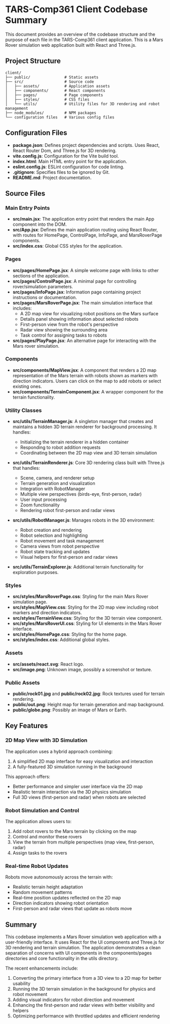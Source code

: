 # TARS-Comp361 Client Codebase Summary

This document provides an overview of the codebase structure and the purpose of each file in the TARS-Comp361 client application. This is a Mars Rover simulation web application built with React and Three.js.

## Project Structure

```
client/
├── public/               # Static assets
├── src/                  # Source code
│   ├── assets/           # Application assets
│   ├── components/       # React components
│   ├── pages/            # Page components 
│   ├── styles/           # CSS files
│   └── utils/            # Utility files for 3D rendering and robot management
├── node_modules/         # NPM packages
└── configuration files   # Various config files
```

## Configuration Files

- **package.json**: Defines project dependencies and scripts. Uses React, React Router Dom, and Three.js for 3D rendering.
- **vite.config.js**: Configuration for the Vite build tool.
- **index.html**: Main HTML entry point for the application.
- **eslint.config.js**: ESLint configuration for code linting.
- **.gitignore**: Specifies files to be ignored by Git.
- **README.md**: Project documentation.

## Source Files

### Main Entry Points

- **src/main.jsx**: The application entry point that renders the main App component into the DOM.
- **src/App.jsx**: Defines the main application routing using React Router, with routes for HomePage, ControlPage, InfoPage, and MarsRoverPage components.
- **src/index.css**: Global CSS styles for the application.

### Pages

- **src/pages/HomePage.jsx**: A simple welcome page with links to other sections of the application.
- **src/pages/ControlPage.jsx**: A minimal page for controlling rover/simulation parameters.
- **src/pages/InfoPage.jsx**: Information page containing project instructions or documentation.
- **src/pages/MarsRoverPage.jsx**: The main simulation interface that includes:
  - A 2D map view for visualizing robot positions on the Mars surface
  - Details panel showing information about selected robots
  - First-person view from the robot's perspective
  - Radar view showing the surrounding area
  - Task control for assigning tasks to robots
- **src/pages/PlayPage.jsx**: An alternative page for interacting with the Mars rover simulation.

### Components

- **src/components/MapView.jsx**: A component that renders a 2D map representation of the Mars terrain with robots shown as markers with direction indicators. Users can click on the map to add robots or select existing ones.
- **src/components/TerrainComponent.jsx**: A wrapper component for the terrain functionality.

### Utility Classes

- **src/utils/TerrainManager.js**: A singleton manager that creates and maintains a hidden 3D terrain renderer for background processing. It handles:
  - Initializing the terrain renderer in a hidden container
  - Responding to robot addition requests
  - Coordinating between the 2D map view and 3D terrain simulation

- **src/utils/TerrainRenderer.js**: Core 3D rendering class built with Three.js that handles:
  - Scene, camera, and renderer setup
  - Terrain generation and visualization
  - Integration with RobotManager
  - Multiple view perspectives (birds-eye, first-person, radar)
  - User input processing
  - Zoom functionality
  - Rendering robot first-person and radar views

- **src/utils/RobotManager.js**: Manages robots in the 3D environment:
  - Robot creation and rendering
  - Robot selection and highlighting
  - Robot movement and task management
  - Camera views from robot perspective
  - Robot state tracking and updates
  - Visual helpers for first-person and radar views

- **src/utils/TerrainExplorer.js**: Additional terrain functionality for exploration purposes.

### Styles

- **src/styles/MarsRoverPage.css**: Styling for the main Mars Rover simulation page.
- **src/styles/MapView.css**: Styling for the 2D map view including robot markers and direction indicators.
- **src/styles/TerrainView.css**: Styling for the 3D terrain view component.
- **src/styles/MarsRoverUI.css**: Styling for UI elements in the Mars Rover interface.
- **src/styles/HomePage.css**: Styling for the home page.
- **src/styles/index.css**: Additional global styles.

### Assets

- **src/assets/react.svg**: React logo.
- **src/image.png**: Unknown image, possibly a screenshot or texture.

### Public Assets

- **public/rock01.jpg** and **public/rock02.jpg**: Rock textures used for terrain rendering.
- **public/out.png**: Height map for terrain generation and map background.
- **public/globe.png**: Possibly an image of Mars or Earth.

## Key Features

### 2D Map View with 3D Simulation

The application uses a hybrid approach combining:
1. A simplified 2D map interface for easy visualization and interaction
2. A fully-featured 3D simulation running in the background

This approach offers:
- Better performance and simpler user interface via the 2D map
- Realistic terrain interaction via the 3D physics simulation
- Full 3D views (first-person and radar) when robots are selected

### Robot Simulation and Control

The application allows users to:
1. Add robot rovers to the Mars terrain by clicking on the map
2. Control and monitor these rovers
3. View the terrain from multiple perspectives (map view, first-person, radar)
4. Assign tasks to the rovers

### Real-time Robot Updates

Robots move autonomously across the terrain with:
- Realistic terrain height adaptation
- Random movement patterns
- Real-time position updates reflected on the 2D map
- Direction indicators showing robot orientation
- First-person and radar views that update as robots move

## Summary

This codebase implements a Mars Rover simulation web application with a user-friendly interface. It uses React for the UI components and Three.js for 3D rendering and terrain simulation. The application demonstrates a clean separation of concerns with UI components in the components/pages directories and core functionality in the utils directory.

The recent enhancements include:
1. Converting the primary interface from a 3D view to a 2D map for better usability
2. Running the 3D terrain simulation in the background for physics and robot movement
3. Adding visual indicators for robot direction and movement
4. Enhancing the first-person and radar views with better visibility and helpers
5. Optimizing performance with throttled updates and efficient rendering 